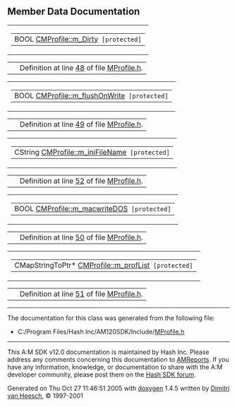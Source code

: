 ## Member Data Documentation

<span id="453f0d607ecff6778b4ab87b12fb8ea6" class="anchor"></span>

<table class="mdTable" data-cellpadding="2" data-cellspacing="0">
<colgroup>
<col style="width: 100%" />
</colgroup>
<tbody>
<tr>
<td class="mdRow"><table data-cellpadding="0" data-cellspacing="0" data-border="0">
<tbody>
<tr>
<td class="md" data-nowrap="" data-valign="top">BOOL <a href="classCMProfile.md#453f0d607ecff6778b4ab87b12fb8ea6" class="el">CMProfile::m_Dirty</a><code> [protected]</code></td>
</tr>
</tbody>
</table></td>
</tr>
</tbody>
</table>

|  |  |
|----|----|
|   | Definition at line <a href="MProfile_8h-source.md#l00048" class="el">48</a> of file <a href="MProfile_8h-source.md" class="el">MProfile.h</a>. |

<span id="7288c78d75a89bb18fc8bed25b20c825" class="anchor"></span>

<table class="mdTable" data-cellpadding="2" data-cellspacing="0">
<colgroup>
<col style="width: 100%" />
</colgroup>
<tbody>
<tr>
<td class="mdRow"><table data-cellpadding="0" data-cellspacing="0" data-border="0">
<tbody>
<tr>
<td class="md" data-nowrap="" data-valign="top">BOOL <a href="classCMProfile.md#7288c78d75a89bb18fc8bed25b20c825" class="el">CMProfile::m_flushOnWrite</a><code> [protected]</code></td>
</tr>
</tbody>
</table></td>
</tr>
</tbody>
</table>

|  |  |
|----|----|
|   | Definition at line <a href="MProfile_8h-source.md#l00049" class="el">49</a> of file <a href="MProfile_8h-source.md" class="el">MProfile.h</a>. |

<span id="66dd8e8c073a18dd5199eaf4026a8a14" class="anchor"></span>

<table class="mdTable" data-cellpadding="2" data-cellspacing="0">
<colgroup>
<col style="width: 100%" />
</colgroup>
<tbody>
<tr>
<td class="mdRow"><table data-cellpadding="0" data-cellspacing="0" data-border="0">
<tbody>
<tr>
<td class="md" data-nowrap="" data-valign="top">CString <a href="classCMProfile.md#66dd8e8c073a18dd5199eaf4026a8a14" class="el">CMProfile::m_iniFileName</a><code> [protected]</code></td>
</tr>
</tbody>
</table></td>
</tr>
</tbody>
</table>

|  |  |
|----|----|
|   | Definition at line <a href="MProfile_8h-source.md#l00052" class="el">52</a> of file <a href="MProfile_8h-source.md" class="el">MProfile.h</a>. |

<span id="7a9ca295b4613680ead0945148714f74" class="anchor"></span>

<table class="mdTable" data-cellpadding="2" data-cellspacing="0">
<colgroup>
<col style="width: 100%" />
</colgroup>
<tbody>
<tr>
<td class="mdRow"><table data-cellpadding="0" data-cellspacing="0" data-border="0">
<tbody>
<tr>
<td class="md" data-nowrap="" data-valign="top">BOOL <a href="classCMProfile.md#7a9ca295b4613680ead0945148714f74" class="el">CMProfile::m_macwriteDOS</a><code> [protected]</code></td>
</tr>
</tbody>
</table></td>
</tr>
</tbody>
</table>

|  |  |
|----|----|
|   | Definition at line <a href="MProfile_8h-source.md#l00050" class="el">50</a> of file <a href="MProfile_8h-source.md" class="el">MProfile.h</a>. |

<span id="866bb6956dd720222db169b64519aaf4" class="anchor"></span>

<table class="mdTable" data-cellpadding="2" data-cellspacing="0">
<colgroup>
<col style="width: 100%" />
</colgroup>
<tbody>
<tr>
<td class="mdRow"><table data-cellpadding="0" data-cellspacing="0" data-border="0">
<tbody>
<tr>
<td class="md" data-nowrap="" data-valign="top">CMapStringToPtr* <a href="classCMProfile.md#866bb6956dd720222db169b64519aaf4" class="el">CMProfile::m_profList</a><code> [protected]</code></td>
</tr>
</tbody>
</table></td>
</tr>
</tbody>
</table>

|  |  |
|----|----|
|   | Definition at line <a href="MProfile_8h-source.md#l00051" class="el">51</a> of file <a href="MProfile_8h-source.md" class="el">MProfile.h</a>. |

------------------------------------------------------------------------

The documentation for this class was generated from the following file:

- C:/Program Files/Hash Inc/AM120SDK/Include/<a href="MProfile_8h-source.md" class="el">MProfile.h</a>

------------------------------------------------------------------------

<span class="small">This A:M SDK v12.0 documentation is maintained by Hash Inc. Please address any comments concerning this documentation to [AMReports](http://www.hash.com/reports). If you have any information, knowledge, or documentation to share with the A:M developer community, please post them on the [Hash SDK forum](http://www.hash.com/forums/index.php?showforum=11).</span>

Generated on Thu Oct 27 11:46:51 2005 with [<span class="image placeholder" original-image-src="doxygen.png" original-image-title="" height="45" width="100" align="middle" border="0">doxygen</span>](http://www.doxygen.org/index.html) 1.4.5 written by [Dimitri van Heesch](mailto:dimitri@stack.nl), © 1997-2001
